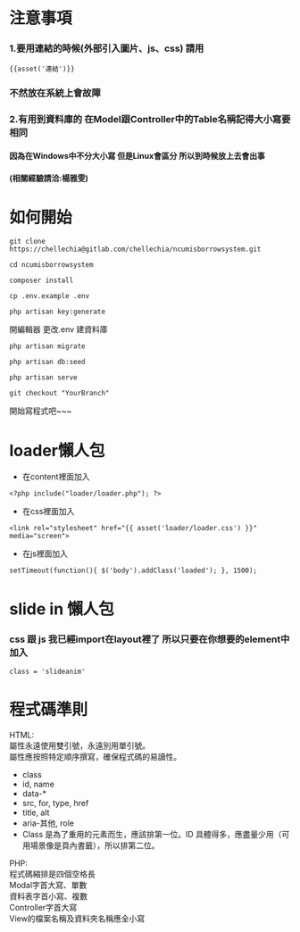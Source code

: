 # 注意事項

### 1.要用連結的時候(外部引入圖片、js、css) 請用

` {{asset('連結')}} `

### 不然放在系統上會故障

### 2.有用到資料庫的 在Model跟Controller中的Table名稱記得大小寫要相同

#### 因為在Windows中不分大小寫 但是Linux會區分 所以到時候放上去會出事

#### (相關經驗請洽:楊雅雯)



# 如何開始

`git clone https://chellechia@gitlab.com/chellechia/ncumisborrowsystem.git`

`cd ncumisborrowsystem`

`composer install`

`cp .env.example .env`

`php artisan key:generate`

開編輯器 更改.env 建資料庫

`php artisan migrate`    

`php artisan db:seed`  

`php artisan serve`   

`git checkout "YourBranch"`

開始寫程式吧~~~


# loader懶人包

- 在content裡面加入

`<?php
    include("loader/loader.php");
 ?>`
 
 - 在css裡面加入
 
 `<link rel="stylesheet" href="{{ asset('loader/loader.css') }}" media="screen">`
 
 - 在js裡面加入
 
 `setTimeout(function(){
    $('body').addClass('loaded');
  }, 1500);`


# slide in 懶人包

### css 跟 js 我已經import在layout裡了 所以只要在你想要的element中加入

`class = 'slideanim' `


# 程式碼準則
HTML:  
屬性永遠使用雙引號，永遠別用單引號。  
屬性應按照特定順序撰寫，確保程式碼的易讀性。
- class
- id, name
- data-*
- src, for, type, href
- title, alt
- aria-其他, role
- Class 是為了重用的元素而生，應該排第一位。ID 具體得多，應盡量少用（可用場景像是頁內書籤），所以排第二位。  

PHP:  
程式碼縮排是四個空格長  
Modal字首大寫、單數  
資料表字首小寫、複數  
Controller字首大寫  
View的檔案名稱及資料夾名稱應全小寫  
